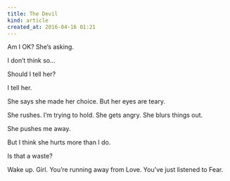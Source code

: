 ```yaml
---
title: The Devil
kind: article
created_at: 2016-04-16 01:21
---
```


Am I OK? She’s asking.

I don’t think so\...

Should I tell her?

I tell her.

She says she made her choice. But her eyes are teary.

She rushes. I’m trying to hold. She gets angry. She blurs things out.

She pushes me away.

But I think she hurts more than I do.

Is that a waste?

Wake up. Girl. You’re running away from Love. You've just listened to Fear.
